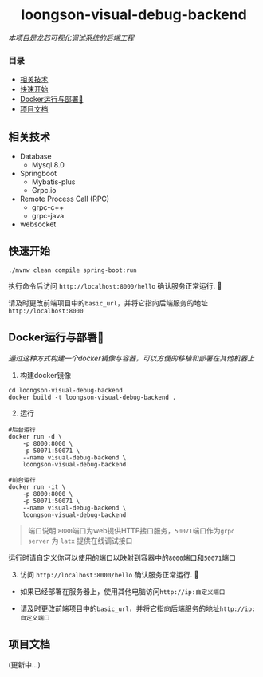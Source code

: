 <h1 align="center">loongson-visual-debug-backend</h1>

<em>
本项目是龙芯可视化调试系统的后端工程
</em>

### 目录
- [相关技术](#相关技术)
- [快速开始](#快速开始)
- [Docker运行与部署🐳](#docker运行与部署)
- [项目文档](#项目文档)


## 相关技术

- Database
    - Mysql 8.0
- Springboot
    - Mybatis-plus
    - Grpc.io
- Remote Process Call (RPC)
    - grpc-c++
    - grpc-java
- websocket

## 快速开始
```shell
./mvnw clean compile spring-boot:run
```
执行命令后访问 `http://localhost:8000/hello` 确认服务正常运行. 🙏

请及时更改前端项目中的`basic_url`，并将它指向后端服务的地址`http://localhost:8000`


## Docker运行与部署🐳
<em>通过这种方式构建一个docker镜像与容器，可以方便的移植和部署在其他机器上</em>
1. 构建docker镜像

```shell
cd loongson-visual-debug-backend
docker build -t loongson-visual-debug-backend .
```

2. 运行
```shell
#后台运行
docker run -d \
    -p 8000:8000 \
    -p 50071:50071 \
    --name visual-debug-backend \
    loongson-visual-debug-backend
    
#前台运行
docker run -it \
    -p 8000:8000 \
    -p 50071:50071 \
    --name visual-debug-backend \
    loongson-visual-debug-backend
```
> 端口说明:`8080`端口为web提供HTTP接口服务，`50071`端口作为`grpc server` 为 `latx` 提供在线调试接口

运行时请自定义你可以使用的端口以映射到容器中的`8000`端口和`50071`端口

3. 访问 `http://localhost:8000/hello` 确认服务正常运行. 🙏
   
- 如果已经部署在服务器上，使用其他电脑访问`http://ip:自定义端口`


- 请及时更改前端项目中的`basic_url`，并将它指向后端服务的地址`http://ip:自定义端口`

## 项目文档
(更新中...)